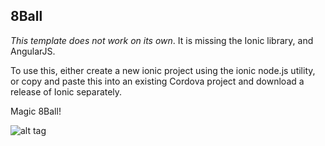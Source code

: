 ## 8Ball

*This template does not work on its own*. It is missing the Ionic library, and AngularJS.

To use this, either create a new ionic project using the ionic node.js utility, or copy and paste this into an existing Cordova project and download a release of Ionic separately.

Magic 8Ball!

![alt tag](https://raw.github.com/woemike/8Ball/master/image.png)